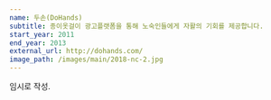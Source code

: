 ```yaml
---
name: 두손(DoHands)
subtitle: 종이옷걸이 광고플랫폼을 통해 노숙인들에게 자활의 기회를 제공합니다.
start_year: 2011
end_year: 2013
external_url: http://dohands.com/
image_path: /images/main/2018-nc-2.jpg
---
```


임시로 작성.

